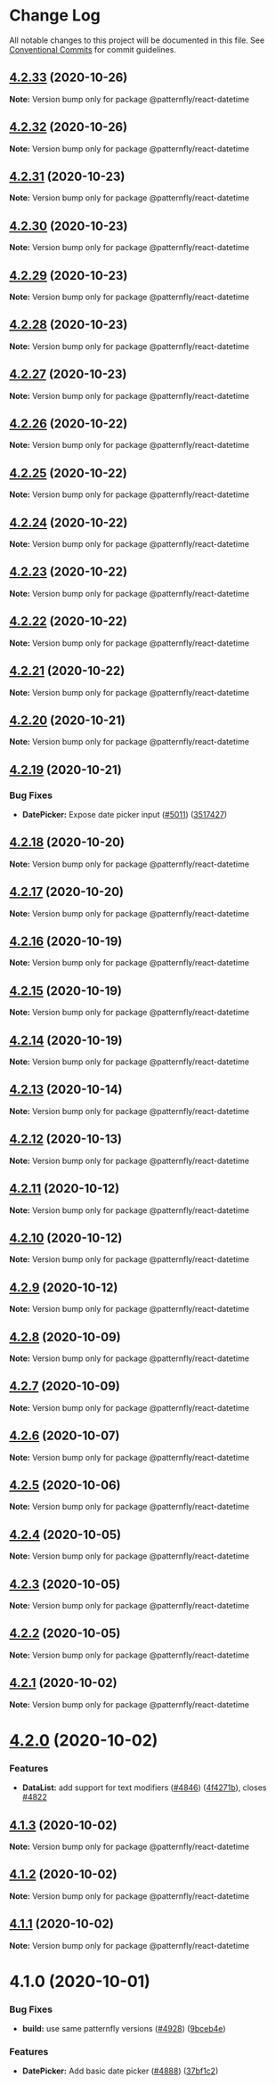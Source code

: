 # Change Log

All notable changes to this project will be documented in this file.
See [Conventional Commits](https://conventionalcommits.org) for commit guidelines.

## [4.2.33](https://github.com/patternfly/patternfly-react/compare/@patternfly/react-datetime@4.2.32...@patternfly/react-datetime@4.2.33) (2020-10-26)

**Note:** Version bump only for package @patternfly/react-datetime





## [4.2.32](https://github.com/patternfly/patternfly-react/compare/@patternfly/react-datetime@4.2.31...@patternfly/react-datetime@4.2.32) (2020-10-26)

**Note:** Version bump only for package @patternfly/react-datetime





## [4.2.31](https://github.com/patternfly/patternfly-react/compare/@patternfly/react-datetime@4.2.30...@patternfly/react-datetime@4.2.31) (2020-10-23)

**Note:** Version bump only for package @patternfly/react-datetime





## [4.2.30](https://github.com/patternfly/patternfly-react/compare/@patternfly/react-datetime@4.2.29...@patternfly/react-datetime@4.2.30) (2020-10-23)

**Note:** Version bump only for package @patternfly/react-datetime





## [4.2.29](https://github.com/patternfly/patternfly-react/compare/@patternfly/react-datetime@4.2.28...@patternfly/react-datetime@4.2.29) (2020-10-23)

**Note:** Version bump only for package @patternfly/react-datetime





## [4.2.28](https://github.com/patternfly/patternfly-react/compare/@patternfly/react-datetime@4.2.27...@patternfly/react-datetime@4.2.28) (2020-10-23)

**Note:** Version bump only for package @patternfly/react-datetime





## [4.2.27](https://github.com/patternfly/patternfly-react/compare/@patternfly/react-datetime@4.2.26...@patternfly/react-datetime@4.2.27) (2020-10-23)

**Note:** Version bump only for package @patternfly/react-datetime





## [4.2.26](https://github.com/patternfly/patternfly-react/compare/@patternfly/react-datetime@4.2.25...@patternfly/react-datetime@4.2.26) (2020-10-22)

**Note:** Version bump only for package @patternfly/react-datetime





## [4.2.25](https://github.com/patternfly/patternfly-react/compare/@patternfly/react-datetime@4.2.24...@patternfly/react-datetime@4.2.25) (2020-10-22)

**Note:** Version bump only for package @patternfly/react-datetime





## [4.2.24](https://github.com/patternfly/patternfly-react/compare/@patternfly/react-datetime@4.2.23...@patternfly/react-datetime@4.2.24) (2020-10-22)

**Note:** Version bump only for package @patternfly/react-datetime





## [4.2.23](https://github.com/patternfly/patternfly-react/compare/@patternfly/react-datetime@4.2.22...@patternfly/react-datetime@4.2.23) (2020-10-22)

**Note:** Version bump only for package @patternfly/react-datetime





## [4.2.22](https://github.com/patternfly/patternfly-react/compare/@patternfly/react-datetime@4.2.21...@patternfly/react-datetime@4.2.22) (2020-10-22)

**Note:** Version bump only for package @patternfly/react-datetime





## [4.2.21](https://github.com/patternfly/patternfly-react/compare/@patternfly/react-datetime@4.2.20...@patternfly/react-datetime@4.2.21) (2020-10-22)

**Note:** Version bump only for package @patternfly/react-datetime





## [4.2.20](https://github.com/patternfly/patternfly-react/compare/@patternfly/react-datetime@4.2.19...@patternfly/react-datetime@4.2.20) (2020-10-21)

**Note:** Version bump only for package @patternfly/react-datetime





## [4.2.19](https://github.com/patternfly/patternfly-react/compare/@patternfly/react-datetime@4.2.18...@patternfly/react-datetime@4.2.19) (2020-10-21)


### Bug Fixes

* **DatePicker:** Expose date picker input ([#5011](https://github.com/patternfly/patternfly-react/issues/5011)) ([3517427](https://github.com/patternfly/patternfly-react/commit/351742769d4911536b0e855cd1daccd718ad234d))





## [4.2.18](https://github.com/patternfly/patternfly-react/compare/@patternfly/react-datetime@4.2.17...@patternfly/react-datetime@4.2.18) (2020-10-20)

**Note:** Version bump only for package @patternfly/react-datetime





## [4.2.17](https://github.com/patternfly/patternfly-react/compare/@patternfly/react-datetime@4.2.16...@patternfly/react-datetime@4.2.17) (2020-10-20)

**Note:** Version bump only for package @patternfly/react-datetime





## [4.2.16](https://github.com/patternfly/patternfly-react/compare/@patternfly/react-datetime@4.2.15...@patternfly/react-datetime@4.2.16) (2020-10-19)

**Note:** Version bump only for package @patternfly/react-datetime





## [4.2.15](https://github.com/patternfly/patternfly-react/compare/@patternfly/react-datetime@4.2.14...@patternfly/react-datetime@4.2.15) (2020-10-19)

**Note:** Version bump only for package @patternfly/react-datetime





## [4.2.14](https://github.com/patternfly/patternfly-react/compare/@patternfly/react-datetime@4.2.13...@patternfly/react-datetime@4.2.14) (2020-10-19)

**Note:** Version bump only for package @patternfly/react-datetime





## [4.2.13](https://github.com/patternfly/patternfly-react/compare/@patternfly/react-datetime@4.2.12...@patternfly/react-datetime@4.2.13) (2020-10-14)

**Note:** Version bump only for package @patternfly/react-datetime





## [4.2.12](https://github.com/patternfly/patternfly-react/compare/@patternfly/react-datetime@4.2.11...@patternfly/react-datetime@4.2.12) (2020-10-13)

**Note:** Version bump only for package @patternfly/react-datetime





## [4.2.11](https://github.com/patternfly/patternfly-react/compare/@patternfly/react-datetime@4.2.10...@patternfly/react-datetime@4.2.11) (2020-10-12)

**Note:** Version bump only for package @patternfly/react-datetime





## [4.2.10](https://github.com/patternfly/patternfly-react/compare/@patternfly/react-datetime@4.2.9...@patternfly/react-datetime@4.2.10) (2020-10-12)

**Note:** Version bump only for package @patternfly/react-datetime





## [4.2.9](https://github.com/patternfly/patternfly-react/compare/@patternfly/react-datetime@4.2.8...@patternfly/react-datetime@4.2.9) (2020-10-12)

**Note:** Version bump only for package @patternfly/react-datetime





## [4.2.8](https://github.com/patternfly/patternfly-react/compare/@patternfly/react-datetime@4.2.7...@patternfly/react-datetime@4.2.8) (2020-10-09)

**Note:** Version bump only for package @patternfly/react-datetime





## [4.2.7](https://github.com/patternfly/patternfly-react/compare/@patternfly/react-datetime@4.2.6...@patternfly/react-datetime@4.2.7) (2020-10-09)

**Note:** Version bump only for package @patternfly/react-datetime





## [4.2.6](https://github.com/patternfly/patternfly-react/compare/@patternfly/react-datetime@4.2.5...@patternfly/react-datetime@4.2.6) (2020-10-07)

**Note:** Version bump only for package @patternfly/react-datetime





## [4.2.5](https://github.com/patternfly/patternfly-react/compare/@patternfly/react-datetime@4.2.4...@patternfly/react-datetime@4.2.5) (2020-10-06)

**Note:** Version bump only for package @patternfly/react-datetime





## [4.2.4](https://github.com/patternfly/patternfly-react/compare/@patternfly/react-datetime@4.2.3...@patternfly/react-datetime@4.2.4) (2020-10-05)

**Note:** Version bump only for package @patternfly/react-datetime





## [4.2.3](https://github.com/patternfly/patternfly-react/compare/@patternfly/react-datetime@4.2.2...@patternfly/react-datetime@4.2.3) (2020-10-05)

**Note:** Version bump only for package @patternfly/react-datetime





## [4.2.2](https://github.com/patternfly/patternfly-react/compare/@patternfly/react-datetime@4.2.1...@patternfly/react-datetime@4.2.2) (2020-10-05)

**Note:** Version bump only for package @patternfly/react-datetime





## [4.2.1](https://github.com/patternfly/patternfly-react/compare/@patternfly/react-datetime@4.2.0...@patternfly/react-datetime@4.2.1) (2020-10-02)

**Note:** Version bump only for package @patternfly/react-datetime





# [4.2.0](https://github.com/patternfly/patternfly-react/compare/@patternfly/react-datetime@4.1.3...@patternfly/react-datetime@4.2.0) (2020-10-02)


### Features

* **DataList:** add support for text modifiers ([#4846](https://github.com/patternfly/patternfly-react/issues/4846)) ([4f4271b](https://github.com/patternfly/patternfly-react/commit/4f4271b2c20a869504339173c28300ed65cd7330)), closes [#4822](https://github.com/patternfly/patternfly-react/issues/4822)





## [4.1.3](https://github.com/patternfly/patternfly-react/compare/@patternfly/react-datetime@4.1.2...@patternfly/react-datetime@4.1.3) (2020-10-02)

**Note:** Version bump only for package @patternfly/react-datetime





## [4.1.2](https://github.com/patternfly/patternfly-react/compare/@patternfly/react-datetime@4.1.1...@patternfly/react-datetime@4.1.2) (2020-10-02)

**Note:** Version bump only for package @patternfly/react-datetime





## [4.1.1](https://github.com/patternfly/patternfly-react/compare/@patternfly/react-datetime@4.1.0...@patternfly/react-datetime@4.1.1) (2020-10-02)

**Note:** Version bump only for package @patternfly/react-datetime





# 4.1.0 (2020-10-01)


### Bug Fixes

* **build:** use same patternfly versions ([#4928](https://github.com/patternfly/patternfly-react/issues/4928)) ([9bceb4e](https://github.com/patternfly/patternfly-react/commit/9bceb4e0d7f246eac50ed20aead11b982bc82f7a))


### Features

* **DatePicker:** Add basic date picker ([#4888](https://github.com/patternfly/patternfly-react/issues/4888)) ([37bf1c2](https://github.com/patternfly/patternfly-react/commit/37bf1c2acc0dfdff57fa388fa9242ea578f0aeaf))
